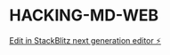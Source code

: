 # HACKING-MD-WEB

[Edit in StackBlitz next generation editor ⚡️](https://stackblitz.com/~/github.com/Famous-Tech/HACKING-MD-WEB)
